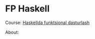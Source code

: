 # FP Haskell

Course: [Haskellda funktsional dasturlash](https://stepik.org/course/75/syllabus)

About:
